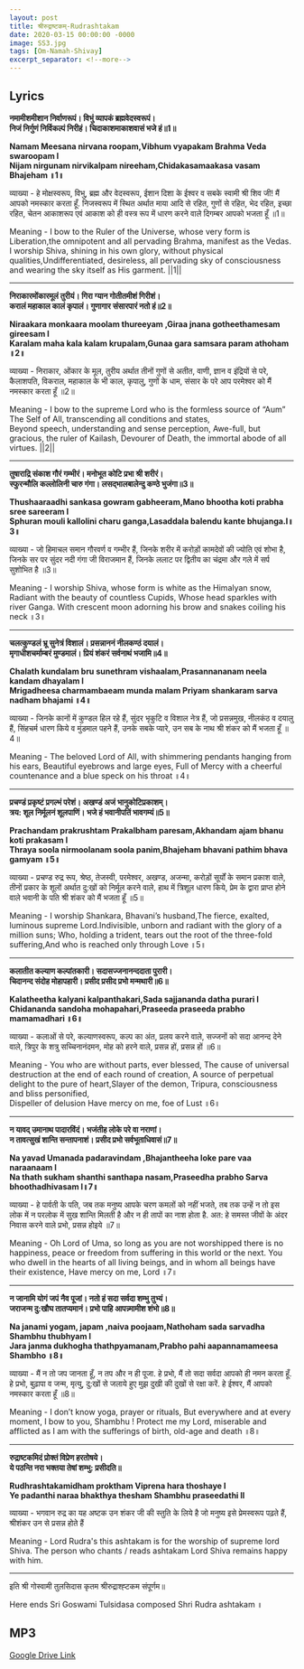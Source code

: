 ```yaml
---
layout: post
title: श्रीरुद्राष्टकम्-Rudrashtakam
date: 2020-03-15 00:00:00 -0000
image: SS3.jpg
tags: [Om-Namah-Shivay]
excerpt_separator: <!--more-->
---
```

<!--more-->

## Lyrics


**नमामीशमीशान निर्वाणरूपं। विभुं व्यापकं ब्रह्मवेदस्वरूपं।**   
**निजं निर्गुणं निर्विकल्पं निरीहं। चिदाकाशमाकाशवासं भजे हं॥1॥**     

**Namam Meesana nirvana roopam,Vibhum vyapakam Brahma Veda swaroopam l**     
**Nijam nirgunam nirvikalpam nireeham,Chidakasamaakasa vasam Bhajeham ॥1॥**    

व्याख्या -  हे मोक्षस्वरूप, विभु, ब्रह्म और वेदस्वरूप, ईशान दिशा के ईश्वर व सबके स्वामी श्री शिव जी! मैं आपको नमस्कार करता हूँ. निजस्वरूप में स्थित अर्थात माया आदि से रहित, गुणों से रहित, भेद रहित, इच्छा रहित, चेतन आकाशरूप एवं आकाश को ही वस्त्र रूप में धारण करने वाले दिगम्बर आपको भजता हूँ ॥1॥

Meaning - I bow to the Ruler of the Universe, whose very form is Liberation,the omnipotent and all pervading Brahma, manifest as the Vedas. I worship Shiva, shining in his own glory, without physical qualities,Undifferentiated, desireless, all pervading sky of consciousness and wearing the sky itself as His garment. ||1||

---------------------------------------------------------------------  
  
**निराकारमोंकारमूलं तुरीयं। गिरा ग्यान गोतीतमीशं गिरीशं।**    
**करालं महाकाल कालं कृपालं। गुणागार संसारपारं नतो हं॥2॥**     

**Niraakara monkaara moolam thureeyam ,Giraa jnana gotheethamesam gireesam l**     
**Karalam maha kala kalam krupalam,Gunaa gara samsara param athoham ॥2॥**    

व्याख्या - निराकार, ओंकार के मूल, तुरीय अर्थात तीनों गुणों से अतीत, वाणी, ज्ञान व इंद्रियों से परे, कैलाशपति, विकराल, महाकाल के भी काल, कृपालु, गुणों के धाम, संसार के परे आप परमेश्वर को मैं नमस्कार करता हूँ ॥2॥

Meaning - I bow to the supreme Lord who is the formless source of “Aum” The Self of All, transcending all conditions and states,  
Beyond speech, understanding and sense perception, Awe-full, but gracious, the ruler of Kailash, Devourer of Death, the immortal abode of all virtues. ||2||

---------------------------------------------------------------------  
  
**तुषाराद्रि संकाश गौरं गम्भीरं। मनोभूत कोटि प्रभा श्री शरीरं।**     
**स्फुरन्मौलि कल्लोलिनी चारु गंगा। लसद्भालबालेन्दु कण्ठे भुजंगा॥3॥**    

**Thushaaraadhi sankasa gowram gabheeram,Mano bhootha koti prabha sree sareeram l**     
**Sphuran mouli kallolini charu ganga,Lasaddala balendu kante bhujanga.l॥3॥**    

व्याख्या - जो हिमाचल समान गौरवर्ण व गम्भीर हैं, जिनके शरीर में करोड़ों कामदेवों की ज्योति एवं शोभा है, जिनके सर पर सुंदर नदी गंगा जी विराजमान हैं, जिनके ललाट पर द्वितीय का चंद्रमा और गले में सर्प सुशोभित है ॥3॥

Meaning - I worship Shiva, whose form is white as the Himalyan snow, Radiant with the beauty of countless Cupids, Whose head sparkles with river Ganga. With crescent moon adorning his brow and snakes coiling his neck ॥3॥

---------------------------------------------------------------------

**चलत्कुण्डलं भ्रू सुनेत्रं विशालं। प्रसन्नाननं नीलकण्ठं दयालं।**    
**मृगाधीशचर्माम्बरं मुण्डमालं। प्रियं शंकरं सर्वनाथं भजामि॥4॥**    

**Chalath kundalam bru sunethram vishaalam,Prasannananam neela kandam dhayalam l**    
**Mrigadheesa charmambaeam munda malam Priyam shankaram sarva nadham bhajami ॥4॥**   

व्याख्या - जिनके कानों में कुण्डल हिल रहे हैं, सुंदर भृकुटि व विशाल नेत्र हैं, जो प्रसन्नमुख, नीलकंठ व दयालु हैं, सिंहचर्म धारण किये व मुंडमाल पहने हैं, उनके सबके प्यारे, उन सब के नाथ श्री शंकर को मैं भजता हूँ ॥4॥

Meaning - The beloved Lord of All, with shimmering pendants hanging from his ears, Beautiful eyebrows and large eyes, Full of Mercy with a cheerful countenance and a blue speck on his throat ॥4॥

---------------------------------------------------------------------  
**प्रचण्डं प्रकृष्टं प्रगल्भं परेशं। अखण्डं अजं भानुकोटिप्रकाशम्।**    
**त्रय: शूल निर्मूलनं शूलपाणिं। भजे हं भवानीपतिं भावगम्यं॥5॥**    

**Prachandam prakrushtam Prakalbham paresam,Akhandam ajam bhanu koti prakasam l**    
**Thraya soola nirmoolanam soola panim,Bhajeham bhavani pathim bhava gamyam ॥5॥**   

व्याख्या - प्रचण्ड रुद्र रूप, श्रेष्ठ, तेजस्वी, परमेश्वर, अखण्ड, अजन्मा, करोड़ों सूर्यों के समान प्रकाश वाले, तीनों प्रकार के शूलों अर्थात दु:खों को निर्मूल करने वाले, हाथ में त्रिशूल धारण किये, प्रेम के द्वारा प्राप्त होने वाले भवानी के पति श्री शंकर को मैं भजता हूँ ॥5॥

Meaning - I worship Shankara, Bhavani’s husband,The fierce, exalted, luminous supreme Lord.Indivisible, unborn and radiant with the glory of a million suns; Who, holding a trident, tears out the root of the three-fold suffering,And who is reached only through Love ॥5॥

---------------------------------------------------------------------

**कलातीत कल्याण कल्पांतकारी। सदासज्जनानन्ददाता पुरारी।**     
**चिदानन्द संदोह मोहापहारी। प्रसीद प्रसीद प्रभो मन्मथारी॥6॥**   

**Kalatheetha kalyani kalpanthakari,Sada sajjananda datha purari l**    
**Chidananda sandoha mohapahari,Praseeda praseeda prabho mamamadhari ॥6॥**   

व्याख्या - कलाओं से परे, कल्याणस्वरूप, कल्प का अंत, प्रलय करने वाले, सज्जनों को सदा आनन्द देने वाले, त्रिपुर के शत्रु सच्चिनानंदमन, मोह को हरने वाले, प्रसन्न हों, प्रसन्न हों ॥6॥

Meaning - You who are without parts, ever blessed, The cause of universal destruction at the end of each round of creation, A source of perpetual delight to the pure of heart,Slayer of the demon, Tripura, consciousness and bliss personified,  
Dispeller of delusion Have mercy on me, foe of Lust ॥6॥

---------------------------------------------------------------------  
  
**न यावद् उमानाथ पादारविंदं। भजंतीह लोके परे वा नराणां।**    
**न तावत्सुखं शान्ति सन्तापनाशं। प्रसीद प्रभो सर्वभूताधिवासं॥7॥**    

**Na yavad Umanada padaravindam ,Bhajantheeha loke pare vaa naraanaam l**     
**Na thath sukham shanthi santhapa nasam,Praseedha prabho Sarva bhoothadhivasam l॥7॥**    

व्याख्या - हे पार्वती के पति, जब तक मनुष्य आपके चरण कमलों को नहीं भजते, तब तक उन्हें न तो इस लोक में न परलोक में सुख शान्ति मिलती है और न ही तापों का नाश होता है. अत: हे समस्त जीवों के अंदर निवास करने वाले प्रभो, प्रसन्न होइये ॥7॥

Meaning - Oh Lord of Uma, so long as you are not worshipped there is no happiness, peace or freedom from suffering in this world or the next. You who dwell in the hearts of all living beings, and in whom all beings have their existence, Have mercy on me, Lord ॥7॥

---------------------------------------------------------------------  
  
**न जानामि योगं जपं नैव पूजां। नतो हं सदा सर्वदा शम्भु तुभ्यं।**    
**जराजन्म दु:खौघ तातप्यमानं। प्रभो पाहि आपन्न्मामीश शंभो॥8॥**   

**Na janami yogam, japam ,naiva poojaam,Nathoham sada sarvadha Shambhu thubhyam l**     
**Jara janma dukhogha thathpyamanam,Prabho pahi aapannamameesa Shambho ॥8॥**    

व्याख्या - मैं न तो जप जानता हूँ, न तप और न ही पूजा. हे प्रभो, मैं तो सदा सर्वदा आपको ही नमन करता हूँ. हे प्रभो, बुढ़ापा व जन्म, मृत्यु, दु:खों से जलाये हुए मुझ दुखी की दुखों से रक्षा करें. हे ईश्वर, मैं आपको नमस्कार करता हूँ ॥8॥

Meaning - I don’t know yoga, prayer or rituals, But everywhere and at every moment, I bow to you, Shambhu ! Protect me my Lord, miserable and afflicted as I am with the sufferings of birth, old-age and death ॥8॥

---------------------------------------------------------------------  
  
**रुद्राष्टकमिदं प्रोक्तं विप्रेण हरतोषये।**    
**ये पठन्ति नरा भक्तया तेषां शम्भु: प्रसीदति॥**    

**Rudhrashtakamidham proktham Viprena hara thoshaye l**    
**Ye padanthi naraa bhakthya thesham Shambhu praseedathi ll**    

व्याख्या - भगवान रुद्र का यह अष्टक उन शंकर जी की स्तुति के लिये है जो मनुष्य इसे प्रेमस्वरूप पढ़ते हैं, श्रीशंकर उन से प्रसन्न होते हैं

Meaning - Lord Rudra's this ashtakam is for the worship of supreme lord Shiva. The person who chants / reads ashtakam Lord Shiva remains happy with him.

---------------------------------------------------------------------

इति श्री गोस्वामी तुलसिदास कृतम श्रीरुद्राश्ह्टकम संपूर्णम॥   

Here ends Sri Goswami Tulsidasa composed Shri Rudra ashtakam ॥


## MP3

[Google Drive Link][Google Drive Link]

[Google Drive Link]: https://drive.google.com/file/d/1YotlAD6XOA0dJKQOu8oN0kiU8Fz44dSI/view?usp=sharing


